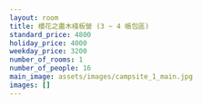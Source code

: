 ```yaml
---
layout: room
title: 櫻花之盡木棧板營 (3 ~ 4 帳包區)
standard_price: 4800
holiday_price: 4000
weekday_price: 3200
number_of_rooms: 1
number_of_people: 16
main_image: assets/images/campsite_1_main.jpg
images: []
---
```

